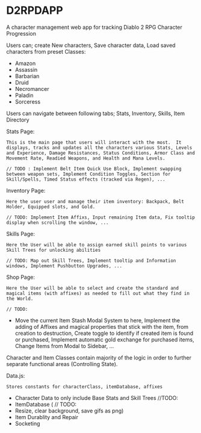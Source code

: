 # D2RPDAPP
A character management web app for tracking Diablo 2 RPG Character Progression

Users can; create New characters, Save character data, Load saved characters from preset Classes:
- Amazon
- Assassin
- Barbarian
- Druid
- Necromancer
- Paladin
- Sorceress

Users can navigate between following tabs; Stats, Inventory, Skills, Item Directory

Stats Page:

    This is the main page that users will interact with the most.  It displays, tracks and updates all the characters various Stats, Levels and Experience, Damage Resistances, Status Conditions, Armor Class and Movement Rate, Readied Weapons, and Health and Mana Levels.

    // TODO : Implement Belt Item Quick Use Block, Implement swapping between weapon sets, Implement Condition Toggles, Section for Skill/Spells, Timed Status effects (tracked via Regen), ...

Inventory Page:

    Here the user user and manage their item inventory: Backpack, Belt Holder, Equipped slots, and Gold.

    // TODO: Implement Item Affixs, Input remaining Item data, Fix tooltip display when scrolling the window, ...

Skills Page: 

    Here the User will be able to assign earned skill points to various Skill Trees for unlocking abilities

    // TODO: Map out Skill Trees, Implement tooltip and Information windows, Implement Pushbutton Upgrades, ...

Shop Page:

    Here the User will be able to select and create the standard and magical items (with affixes) as needed to fill out what they find in the World.

    // TODO: 
- Move the current Item Stash Modal System to here, Implement the adding of Affixes and magical properties that stick with the item, from creation to destruction,  Create toggle to identify if created item is found or purchased, Implement automatic gold exchange for purchased items, Change Items from Modal to Sidebar, ...

Character and Item Classes contain majority of the logic in order to further separate functional areas (Controlling State).

Data.js:

    Stores constants for characterClass, itemDatabase, affixes 

- Character Data to only include Base Stats and Skill Trees
    //TODO: 
- ItemDatabase (
    // TODO: 
- Resize, clear background, save gifs as png) 
- Item Durablity and Repair
- Socketing
